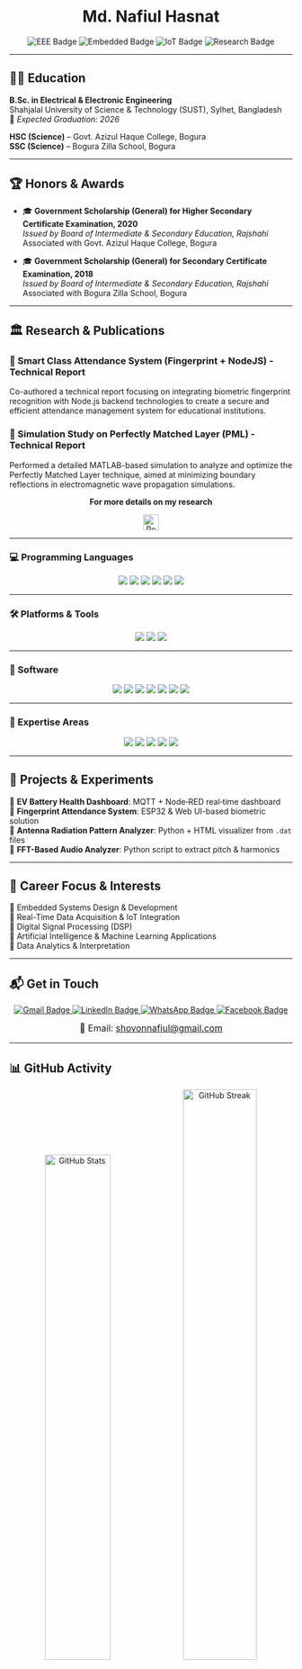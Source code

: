 <h1 align="center">Md. Nafiul Hasnat</h1>

<p align="center">
  <img src="https://img.shields.io/badge/Electrical%20%26%20Electronic%20Engineering-2C3E50?style=for-the-badge" alt="EEE Badge"/>
  <img src="https://img.shields.io/badge/Embedded%20Systems-2C3E50?style=for-the-badge&logo=circuit-board&logoColor=white" alt="Embedded Badge"/>
  <img src="https://img.shields.io/badge/Internet%20of%20Things-2C3E50?style=for-the-badge&logo=internetofthings&logoColor=white" alt="IoT Badge"/>
  <img src="https://img.shields.io/badge/Research-2C3E50?style=for-the-badge&logo=book&logoColor=white" alt="Research Badge"/>
</p>

---

## 🧑‍🎓 Education

**B.Sc. in Electrical & Electronic Engineering**  
Shahjalal University of Science & Technology (SUST), Sylhet, Bangladesh  
📅 *Expected Graduation: 2026*

**HSC (Science)** – Govt. Azizul Haque College, Bogura  
**SSC (Science)** – Bogura Zilla School, Bogura

---

## 🏆 Honors & Awards

- 🎓 **Government Scholarship (General) for Higher Secondary Certificate Examination, 2020**  
  *Issued by Board of Intermediate & Secondary Education, Rajshahi*  
  Associated with Govt. Azizul Haque College, Bogura

- 🎓 **Government Scholarship (General) for Secondary Certificate Examination, 2018**  
  *Issued by Board of Intermediate & Secondary Education, Rajshahi*  
  Associated with Bogura Zilla School, Bogura


---

## 🏛️ Research & Publications

### 📌 Smart Class Attendance System (Fingerprint + NodeJS) - Technical Report 
Co-authored a technical report focusing on integrating biometric fingerprint recognition with Node.js backend technologies to create a secure and efficient attendance management system for educational institutions.

### 📌 Simulation Study on Perfectly Matched Layer (PML) - Technical Report 
Performed a detailed MATLAB-based simulation to analyze and optimize the Perfectly Matched Layer technique, aimed at minimizing boundary reflections in electromagnetic wave propagation simulations.

<p align="center"><strong>For more details on my research</strong></p>

<p align="center">
  <a href="https://www.researchgate.net/profile/Md-Nafiul-Hasnat-2/research" target="_blank" rel="noopener">
    <img src="https://img.shields.io/badge/ResearchGate-00CCBB?style=for-the-badge&logo=researchgate&logoColor=white" alt="ResearchGate Badge" height="28" />
  </a>
</p>


---

### 💻 Programming Languages

<p align="center">
  <img src="https://img.shields.io/badge/C-00599C?style=for-the-badge&logo=c&logoColor=white"/>
  <img src="https://img.shields.io/badge/C++-00599C?style=for-the-badge&logo=c%2B%2B&logoColor=white"/>
  <img src="https://img.shields.io/badge/Python-3776AB?style=for-the-badge&logo=python&logoColor=white"/>
  <img src="https://img.shields.io/badge/HTML5-E34F26?style=for-the-badge&logo=html5&logoColor=white"/>
  <img src="https://img.shields.io/badge/JavaScript-F7DF1E?style=for-the-badge&logo=javascript&logoColor=black"/>
  <img src="https://img.shields.io/badge/MATLAB-0076A8?style=for-the-badge&logo=mathworks&logoColor=white"/>
</p>

---

### 🛠️ Platforms & Tools

<p align="center">
  <img src="https://img.shields.io/badge/Arduino-00979D?style=for-the-badge&logo=arduino&logoColor=white"/>
  <img src="https://img.shields.io/badge/ESP32-2C6BED?style=for-the-badge&logo=esphome&logoColor=white"/>
  <img src="https://img.shields.io/badge/Node--RED-8F0000?style=for-the-badge&logo=nodered&logoColor=white"/>
</p>

---

### 🧰 Software

<p align="center">
  <img src="https://img.shields.io/badge/Git-F05032?style=for-the-badge&logo=git&logoColor=white"/>
  <img src="https://img.shields.io/badge/VS%20Code-007ACC?style=for-the-badge&logo=visual-studio-code&logoColor=white"/>
  <img src="https://img.shields.io/badge/PyCharm-000000?style=for-the-badge&logo=pycharm&logoColor=white"/>
  <img src="https://img.shields.io/badge/Cadence-0078D7?style=for-the-badge&logo=windows&logoColor=white"/>
  <img src="https://img.shields.io/badge/Proteus-FF6F00?style=for-the-badge&logoColor=white"/>
  <img src="https://img.shields.io/badge/MATLAB-0076A8?style=for-the-badge&logo=mathworks&logoColor=white"/>
  <img src="https://img.shields.io/badge/Android%20Studio-3DDC84?style=for-the-badge&logo=android-studio&logoColor=white"/>
</p>

---

### 🎯 Expertise Areas

<p align="center">
  <img src="https://img.shields.io/badge/Embedded%20Systems-1E90FF?style=for-the-badge&logo=raspberry-pi&logoColor=white"/>
  <img src="https://img.shields.io/badge/IoT%20Integration-00CED1?style=for-the-badge&logo=iot&logoColor=white"/>
  <img src="https://img.shields.io/badge/Machine%20Learning-FF6F61?style=for-the-badge&logo=tensorflow&logoColor=white"/>
  <img src="https://img.shields.io/badge/Signal%20Processing-FF4500?style=for-the-badge&logo=signal&logoColor=white"/>
  <img src="https://img.shields.io/badge/Android%20App%20Development-3DDC84?style=for-the-badge&logo=android&logoColor=white"/>
</p>

---

## 🚀 Projects & Experiments

🔹 **EV Battery Health Dashboard**: MQTT + Node‑RED real‑time dashboard  
🔹 **Fingerprint Attendance System**: ESP32 & Web UI-based biometric solution  
🔹 **Antenna Radiation Pattern Analyzer**: Python + HTML visualizer from `.dat` files  
🔹 **FFT-Based Audio Analyzer**: Python script to extract pitch & harmonics  

---

## 🧭 Career Focus & Interests

🔹 Embedded Systems Design & Development  
🔹 Real-Time Data Acquisition & IoT Integration  
🔹 Digital Signal Processing (DSP)  
🔹 Artificial Intelligence & Machine Learning Applications  
🔹 Data Analytics & Interpretation

---

## 📬 Get in Touch

<p align="center">
  <a href="mailto:shovonnafiul@gmail.com" target="_blank" rel="noopener">
    <img src="https://img.shields.io/badge/Gmail-D14836?style=for-the-badge&logo=gmail&logoColor=white" alt="Gmail Badge"/>
  </a>
  <a href="https://www.linkedin.com/in/md-nafiul-hasnat-74878822a/" target="_blank" rel="noopener">
    <img src="https://img.shields.io/badge/LinkedIn-0077B5?style=for-the-badge&logo=linkedin&logoColor=white" alt="LinkedIn Badge"/>
  </a>
  <a href="https://wa.me/8801796727926" target="_blank" rel="noopener">
    <img src="https://img.shields.io/badge/WhatsApp-25D366?style=for-the-badge&logo=whatsapp&logoColor=white" alt="WhatsApp Badge"/>
  </a>
  <a href="https://www.facebook.com/nafi.svn27" target="_blank" rel="noopener">
    <img src="https://img.shields.io/badge/Facebook-1877F2?style=for-the-badge&logo=facebook&logoColor=white" alt="Facebook Badge"/>
  </a>
</p>

<p align="center" style="margin-top: 0.5rem; font-size: 1rem;">
  📧 Email: <a href="mailto:shovonnafiul@gmail.com">shovonnafiul@gmail.com</a>
</p>


---

## 📊 GitHub Activity

<p align="center">
  <img src="https://github-readme-stats.vercel.app/api?username=Nafi027&show_icons=true&theme=default" width="48%" alt="GitHub Stats"/>
  <img src="https://github-readme-streak-stats.herokuapp.com/?user=Nafi027&theme=default" width="51%" alt="GitHub Streak"/>
</p>

---

<p align="center" style="font-size:1.4rem; font-weight:700; color:#6a4c93; font-family:'Segoe UI', Tahoma, Geneva, Verdana, sans-serif; margin-top:2rem;">
🌸 **Thank you for visiting my profile!** 🌸
</p>



---
<p align="center">
  <img src="https://komarev.com/ghpvc/?username=Nafi027&label=Profile+Views&color=0e75b6&style=flat-square" alt="Profile Views" />
</p>


